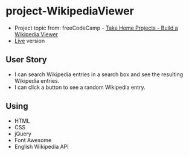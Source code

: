 # project-WikipediaViewer
* Project topic from: freeCodeCamp - [Take Home Projects - Build a Wikipedia Viewer](https://learn.freecodecamp.org/coding-interview-prep/take-home-projects/build-a-wikipedia-viewer/)
* [Live](https://pocoapocochen.github.io/project-WikipediaViewer/) version

## User Story
* I can search Wikipedia entries in a search box and see the resulting Wikipedia entries.
* I can click a button to see a random Wikipedia entry.

## Using
* HTML
* CSS
* jQuery
* Font Awesome
* English Wikipedia API
